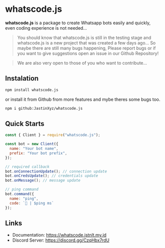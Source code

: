 # whatscode.js

**whatscode.js** is a package to create Whatsapp bots easily and quickly, even coding experience is not needed...

> You should know that whatscode.js is still in the testing stage and whatscode.js is a new project that was created a few days ago... So maybe there are still many bugs happening, Please report bugs or if you want to give suggestions open an issue in our Github Repository!

> We are also very open to those of you who want to contribute...

## Instalation

```bash
npm install whatscode.js
```

or install it from Github from more features and mybe theres some bugs too.

```bash
npm i github:JastinXyz/whatscode.js
```

## Quick Starts

```js
const { Client } = require("whatscode.js");

const bot = new Client({
  name: "Your bot name",
  prefix: "Your bot prefix",
});

// required callback
bot.onConnectionUpdate(); // connection update
bot.onCredsUpdate(); // credentials update
bot.onMessage(); // message update

// ping command
bot.command({
  name: "ping",
  code: `🏓 | $ping ms`
});
```

## Links
- Documentation: https://whatscode.jstnlt.my.id
- Discord Server: https://discord.gg/CzqHbx7rdU
